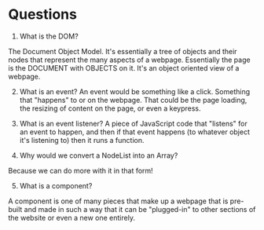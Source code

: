 # Questions

1. What is the DOM?

The Document Object Model. It's essentially a tree of objects and their nodes that represent the many aspects of a webpage. Essentially the page is the DOCUMENT with OBJECTS on it. It's an object oriented view of a webpage.

2. What is an event?
An event would be something like a click. Something that "happens" to or on the webpage. That could be the page loading, the resizing of content on the page, or even a keypress.


3. What is an event listener?
A piece of JavaScript code that "listens" for an event to happen, and then if that event happens (to whatever object it's listening to) then it runs a function.


4. Why would we convert a NodeList into an Array?

Because we can do more with it in that form!


5. What is a component? 

A component is one of many pieces that make up a webpage that is pre-built and made in such a way that it can be "plugged-in" to other sections of the website or even a new one entirely.
